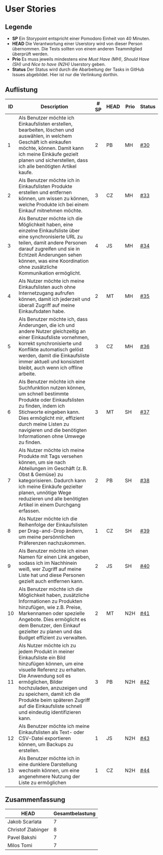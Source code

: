 # User Stories

## Legende

- **SP** Ein Storypoint entspricht einer Pomodoro Einheit von 40 Minuten.
- **HEAD** Die Verantwortung einer Userstory wird von dieser Person übernommen. Die Tests sollten von einem anderen Teammitglied überprüft werden.
- **Prio** Es muss jeweils mindestens eine *Must Have (MH)*, *Should Have (SH)* und *Nice to have (N2H)* Userstory geben.
- **Status** Der Status wird durch die Abarbeitung der Tasks in GitHub Issues abgebildet. Hier ist nur die Verlinkung dorthin.

## Auflistung

| ID | Description | # SP | HEAD | Prio | Status |
| --- | --- | --- | --- | --- | --- |
| 1 | Als Benutzer möchte ich Einkaufslisten erstellen, bearbeiten, löschen und auswählen, in welchem Geschäft ich einkaufen möchte, können. Damit kann ich meine Einkäufe gezielt planen und sicherstellen, dass ich alle benötigten Artikel kaufe. | 2 | PB | MH | [#30](https://github.com/TGM-HIT/syt5-gek1051-mobile-application-shopstorm/issues/30) |
| 2 | Als Benutzer möchte ich in Einkaufslisten Produkte erstellen und entfernen können, um wissen zu können, welche Produkte ich bei einem Einkauf mitnehmen möchte. | 3 | CZ | MH | [#33](https://github.com/TGM-HIT/syt5-gek1051-mobile-application-shopstorm/issues/33) |
| 3 | Als Benutzer möchte ich die Möglichkeit haben, eine einzelne Einkaufsliste über eine synchronisierte URL zu teilen, damit andere Personen darauf zugreifen und sie in Echtzeit Änderungen sehen können, was eine Koordination ohne zusätzliche Kommunikation ermöglicht. | 4 | JS | MH | [#34](https://github.com/TGM-HIT/syt5-gek1051-mobile-application-shopstorm/issues/34) |
| 4 | Als Nutzer möchte ich meine Einkaufslisten auch ohne Internetzugang aufrufen können, damit ich jederzeit und überall Zugriff auf meine Einkaufsdaten habe. | 2 | MT | MH | [#35](https://github.com/TGM-HIT/syt5-gek1051-mobile-application-shopstorm/issues/35) |
| 5 | Als Benutzer möchte ich, dass Änderungen, die ich und andere Nutzer gleichzeitig an einer Einkaufsliste vornehmen, korrekt synchronisierte und Konflikte automatisch gelöst werden, damit die Einkaufsliste immer aktuell und konsistent bleibt, auch wenn ich offline arbeite. | 3 | CZ | MH | [#36](https://github.com/TGM-HIT/syt5-gek1051-mobile-application-shopstorm/issues/36) |
| 6 | Als Benutzer möchte ich eine Suchfunktion nutzen können, um schnell bestimmte Produkte oder Einkaufslisten zu finden, indem ich Stichworte eingeben kann. Dies ermöglicht mir, effizient durch meine Listen zu navigieren und die benötigten Informationen ohne Umwege zu finden. | 3 | MT | SH | [#37](https://github.com/TGM-HIT/syt5-gek1051-mobile-application-shopstorm/issues/37) |
| 7 | Als Nutzer möchte ich meine Produkte mit Tags versehen können, um sie nach Abteilungen im Geschäft (z. B. Obst & Gemüse) zu kategorisieren. Dadurch kann ich meine Einkäufe gezielter planen, unnötige Wege reduzieren und alle benötigten Artikel in einem Durchgang erfassen. | 2 | PB | SH | [#38](https://github.com/TGM-HIT/syt5-gek1051-mobile-application-shopstorm/issues/38) |
| 8 | Als Nutzer möchte ich die Reihenfolge der Einkaufslisten per Drag-and-Drop ändern, um meine persönnlichen Präferenzen nachzukommen. | 1 | CZ | SH | [#39](https://github.com/TGM-HIT/syt5-gek1051-mobile-application-shopstorm/issues/39) |
| 9 | Als Benutzer möchte ich einen Namen für einen Link angeben, sodass ich im Nachhinein weiß, wer Zugriff auf meine Liste hat und diese Personen gezielt auch entfernen kann. | 2 | JS | SH | [#40](https://github.com/TGM-HIT/syt5-gek1051-mobile-application-shopstorm/issues/40) |
| 10 | Als Benutzer möchte ich die Möglichkeit haben, zusätzliche Informationen zu Produkten hinzufügen, wie z.B. Preise, Markennamen oder spezielle Angebote. Dies ermöglicht es dem Benutzer, den Einkauf gezielter zu planen und das Budget effizient zu verwalten. | 2 | MT | N2H | [#41](https://github.com/TGM-HIT/syt5-gek1051-mobile-application-shopstorm/issues/41) |
| 11 | Als Nutzer möchte ich zu jedem Produkt in meiner Einkaufsliste ein Bild hinzufügen können, um eine visuelle Referenz zu erhalten. Die Anwendung soll es ermöglichen, Bilder hochzuladen, anzuzeigen und zu speichern, damit ich die Produkte beim späteren Zugriff auf die Einkaufsliste schnell und eindeutig identifizieren kann. | 3 | PB | N2H | [#42](https://github.com/TGM-HIT/syt5-gek1051-mobile-application-shopstorm/issues/42) |
| 12 | Als Benutzer möchte ich meine Einkaufslisten als Text- oder CSV-Datei exportieren können, um Backups zu erstellen. | 1 | JS | N2H | [#43](https://github.com/TGM-HIT/syt5-gek1051-mobile-application-shopstorm/issues/43) |
| 13 | Als Benutzer möchte ich in eine dunklere Darstellung wechseln können, um eine angenehmere Nutzung der Liste zu ermöglichen | 1 | CZ | N2H | [#44](https://github.com/TGM-HIT/syt5-gek1051-mobile-application-shopstorm/issues/44) |

## Zusammenfassung

| HEAD               | Gesamtbelastung |
|--------------------|-----------------|
| Jakob Scarlata     | 7               |
| Christof Zlabinger | 8               |
| Pavel Bakshi       | 7               |
| Milos Tomi         | 7               |
